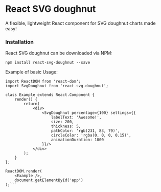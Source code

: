 React SVG doughnut
=====================

A flexible, lightweight React component for SVG doughnut charts made easy!

### Installation

React SVG doughnut can be downloaded via NPM:

`npm install react-svg-doughnut --save`

Example of basic Usage:

```import React from 'react';
import ReactDOM from 'react-dom';
import SvgDoughnut from 'react-svg-doughnut';

class Example extends React.Component {
    render() {
        return(
            <div>
                <SvgDoughnut percentage={100} settings={{
                    labelText: 'Awesome!',
                    size: 200,
                    thickness: 5,
                    pathColor: 'rgb(231, 83, 79)',
                    circleColor: 'rgba(0, 0, 0, 0.15)',
                    animationDuration: 1000
                }}/>
            </div>
        );
    }
};

ReactDOM.render(
    <Example />,
    document.getElementById('app')
);```

